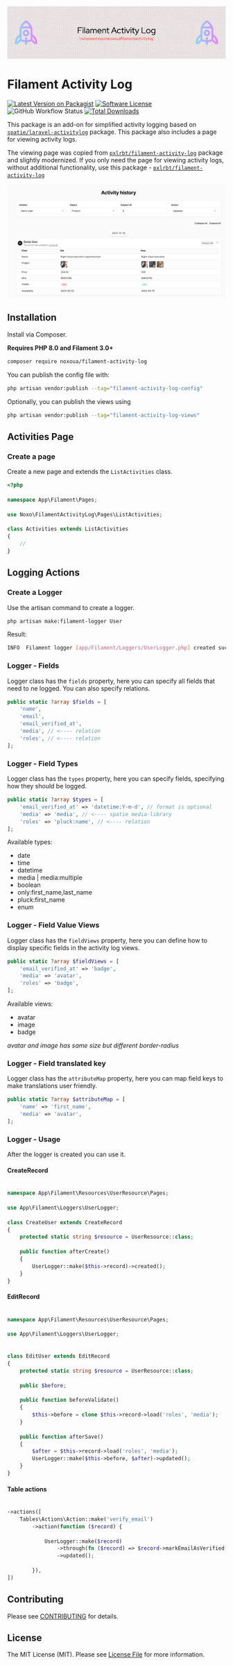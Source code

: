 <div class="filament-hidden">

![header](./.github/resources/header.png)

</div>

# Filament Activity Log

[![Latest Version on Packagist](https://img.shields.io/packagist/v/noxoua/filament-activity-log.svg?include_prereleases)](https://packagist.org/packages/noxoua/filament-activity-log)
[![Software License](https://img.shields.io/badge/license-MIT-brightgreen.svg)](LICENSE.md)
![GitHub Workflow Status](https://img.shields.io/github/actions/workflow/status/noxoua/filament-activity-log/code-style.yml?branch=main&label=Code%20style&style=flat-square)
[![Total Downloads](https://img.shields.io/packagist/dt/noxoua/filament-activity-log.svg)](https://packagist.org/packages/noxoua/filament-activity-log)


This package is an add-on for simplified activity logging based on [`spatie/laravel-activitylog`](https://github.com/spatie/laravel-activitylog) package.
This package also includes a page for viewing activity logs.

The viewing page was copied from [`pxlrbt/filament-activity-log`](https://github.com/pxlrbt/filament-activity-log) package and slightly modernized.
If you only need the page for viewing activity logs, without additional functionality, use this package - [`pxlrbt/filament-activity-log`](https://github.com/pxlrbt/filament-activity-log)


<div class="filament-hidden">

![Screenshot](./.github/resources/screenshot.png)

</div>

## Installation


Install via Composer.

**Requires PHP 8.0 and Filament 3.0+**

```bash
composer require noxoua/filament-activity-log
```


You can publish the config file with:

```bash
php artisan vendor:publish --tag="filament-activity-log-config"
```

Optionally, you can publish the views using



```bash
php artisan vendor:publish --tag="filament-activity-log-views"
```


## Activities Page

### Create a page

Create a new page and extends the `ListActivities` class.

```php
<?php

namespace App\Filament\Pages;

use Noxo\FilamentActivityLog\Pages\ListActivities;

class Activities extends ListActivities
{
    //
}
```

## Logging Actions

### Create a Logger

Use the artisan command to create a logger.

```bash
php artisan make:filament-logger User
```
Result:
```bash
INFO  Filament logger [app/Filament/Loggers/UserLogger.php] created successfully.
```

### Logger - Fields

Logger class has the `fields` property, here you can specify all fields that need to ne logged. You can also specify relations.


```php
public static ?array $fields = [
    'name',
    'email',
    'email_verified_at',
    'media', // <---- relation
    'roles', // <---- relation
];
```

### Logger - Field Types

Logger class has the `types` property, here you can specify fields, specifying how they should be logged.


```php
public static ?array $types = [
    'email_verified_at' => 'datetime:Y-m-d', // format is optional
    'media' => 'media', // <---- spatie media-library
    'roles' => 'pluck:name', // <---- relation
];
```

Available types:
- date
- time
- datetime
- media | media:multiple
- boolean
- only:first_name,last_name
- pluck:first_name
- enum


### Logger - Field Value Views

Logger class has the `fieldViews` property, here you can define how to display specific fields in the activity log views.

```php
public static ?array $fieldViews = [
    'email_verified_at' => 'badge',
    'media' => 'avatar',
    'roles' => 'badge',
];
```

Available views:
- avatar
- image
- badge

_avatar and image has same size but different border-radius_

### Logger - Field translated key

Logger class has the `attributeMap` property, here you can map field keys to make translations user friendly.

```php
public static ?array $attributeMap = [
    'name' => 'first_name',
    'media' => 'avatar',
];
```

### Logger - Usage

After the logger is created you can use it.

#### CreateRecord
```php

namespace App\Filament\Resources\UserResource\Pages;

use App\Filament\Loggers\UserLogger;

class CreateUser extends CreateRecord
{
    protected static string $resource = UserResource::class;

    public function afterCreate()
    {
        UserLogger::make($this->record)->created();
    }
}

```

#### EditRecord

```php

namespace App\Filament\Resources\UserResource\Pages;

use App\Filament\Loggers\UserLogger;


class EditUser extends EditRecord
{
    protected static string $resource = UserResource::class;

    public $before;

    public function beforeValidate()
    {
        $this->before = clone $this->record->load('roles', 'media');
    }

    public function afterSave()
    {
        $after = $this->record->load('roles', 'media');
        UserLogger::make($this->before, $after)->updated();
    }
}

```


#### Table actions

```php

->actions([
    Tables\Actions\Action::make('verify_email')
        ->action(function ($record) {

            UserLogger::make($record)
                ->through(fn ($record) => $record->markEmailAsVerified())
                ->updated();

        }),
])

```

## Contributing

Please see [CONTRIBUTING](.github/CONTRIBUTING.md) for details.

## License

The MIT License (MIT). Please see [License File](LICENSE.md) for more information.
